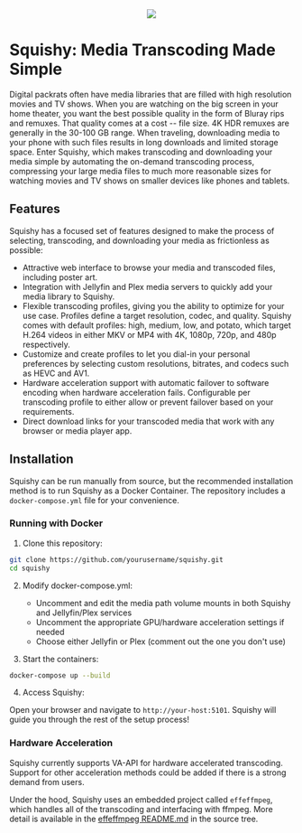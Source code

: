 <center><img src="https://raw.githubusercontent.com/cleverdevil/squishy/main/squishy/static/img/splash.png"></center>

# Squishy: Media Transcoding Made Simple

Digital packrats often have media libraries that are filled with high resolution
movies and TV shows. When you are watching on the big screen in your home
theater, you want the best possible quality in the form of Bluray rips and
remuxes. That quality comes at a cost -- file size. 4K HDR remuxes are generally
in the 30-100 GB range. When traveling, downloading media to your phone with
such files results in long downloads and limited storage space. Enter Squishy,
which makes transcoding and downloading your media simple by automating the
on-demand transcoding process, compressing your large media files to much more
reasonable sizes for watching movies and TV shows on smaller devices like phones
and tablets.

## Features

Squishy has a focused set of features designed to make the process of selecting,
transcoding, and downloading your media as frictionless as possible:

* Attractive web interface to browse your media and transcoded files, including
  poster art.
* Integration with Jellyfin and Plex media servers to quickly add your media
  library to Squishy.
* Flexible transcoding profiles, giving you the ability to optimize for your use
  case. Profiles define a target resolution, codec, and quality. Squishy comes
  with default profiles: high, medium, low, and potato, which target H.264 videos in
  either MKV or MP4 with 4K, 1080p, 720p, and 480p respectively.
* Customize and create profiles to let you dial-in your personal preferences by
  selecting custom resolutions, bitrates, and codecs such as HEVC and AV1.
* Hardware acceleration support with automatic failover to software encoding when
  hardware acceleration fails. Configurable per transcoding profile to either allow
  or prevent failover based on your requirements.
* Direct download links for your transcoded media that work with any browser or
  media player app.

## Installation

Squishy can be run manually from source, but the recommended installation method
is to run Squishy as a Docker Container. The repository includes a
`docker-compose.yml` file for your convenience.

### Running with Docker

1. Clone this repository:
```bash
git clone https://github.com/yourusername/squishy.git
cd squishy
```
2. Modify docker-compose.yml:
   - Uncomment and edit the media path volume mounts in both Squishy and Jellyfin/Plex services
   - Uncomment the appropriate GPU/hardware acceleration settings if needed
   - Choose either Jellyfin or Plex (comment out the one you don't use)

3. Start the containers:
```bash
docker-compose up --build
```

4. Access Squishy:

Open your browser and navigate to `http://your-host:5101`. Squishy will guide
you through the rest of the setup process!

### Hardware Acceleration

Squishy currently supports VA-API for hardware accelerated transcoding. Support
for other acceleration methods could be added if there is a strong demand from
users.

Under the hood, Squishy uses an embedded project called `effeffmpeg`, which
handles all of the transcoding and interfacing with ffmpeg. More detail is
available in the [effeffmpeg README.md](https://github.com/cleverdevil/squishy/blob/main/squishy/effeffmpeg/README.md) in the source tree.

